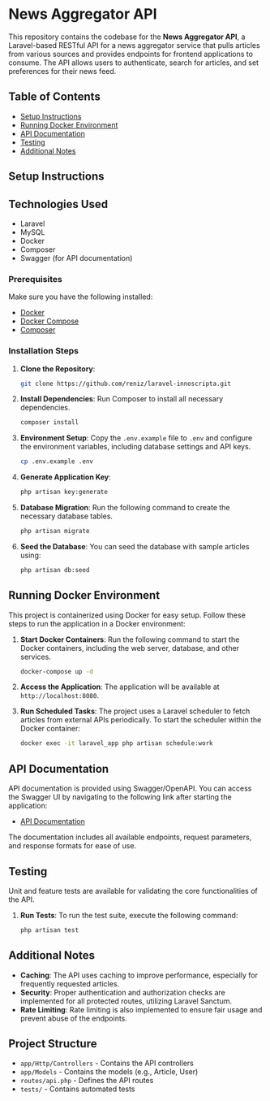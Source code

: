 # News Aggregator API

This repository contains the codebase for the **News Aggregator API**, a Laravel-based RESTful API for a news aggregator service that pulls articles from various sources and provides endpoints for frontend applications to consume. The API allows users to authenticate, search for articles, and set preferences for their news feed.

## Table of Contents
- [Setup Instructions](#setup-instructions)
- [Running Docker Environment](#running-docker-environment)
- [API Documentation](#api-documentation)
- [Testing](#testing)
- [Additional Notes](#additional-notes)

## Setup Instructions

## Technologies Used
- Laravel 
- MySQL 
- Docker
- Composer
- Swagger (for API documentation)

### Prerequisites
Make sure you have the following installed:
- [Docker](https://www.docker.com/get-started)
- [Docker Compose](https://docs.docker.com/compose/install/)
- [Composer](https://getcomposer.org/)

### Installation Steps
1. **Clone the Repository**:
   ```sh
   git clone https://github.com/reniz/laravel-innoscripta.git
   ```

2. **Install Dependencies**:
   Run Composer to install all necessary dependencies.
   ```sh
   composer install
   ```

3. **Environment Setup**:
   Copy the `.env.example` file to `.env` and configure the environment variables, including database settings and API keys.
   ```sh
   cp .env.example .env
   ```

4. **Generate Application Key**:
   ```sh
   php artisan key:generate
   ```

5. **Database Migration**:
   Run the following command to create the necessary database tables.
   ```sh
   php artisan migrate
   ```

6. **Seed the Database**:
   You can seed the database with sample articles using:
   ```sh
   php artisan db:seed
   ```

## Running Docker Environment

This project is containerized using Docker for easy setup. Follow these steps to run the application in a Docker environment:

1. **Start Docker Containers**:
   Run the following command to start the Docker containers, including the web server, database, and other services.
   ```sh
   docker-compose up -d
   ```

2. **Access the Application**:
   The application will be available at `http://localhost:8080`.

3. **Run Scheduled Tasks**:
   The project uses a Laravel scheduler to fetch articles from external APIs periodically. To start the scheduler within the Docker container:
   ```sh
   docker exec -it laravel_app php artisan schedule:work
   ```

## API Documentation

API documentation is provided using Swagger/OpenAPI. You can access the Swagger UI by navigating to the following link after starting the application:

- [API Documentation](http://localhost:8080/api/documentation)

The documentation includes all available endpoints, request parameters, and response formats for ease of use.

## Testing

Unit and feature tests are available for validating the core functionalities of the API.

1. **Run Tests**:
   To run the test suite, execute the following command:
   ```sh
   php artisan test
   ```

## Additional Notes

- **Caching**: The API uses caching to improve performance, especially for frequently requested articles.
- **Security**: Proper authentication and authorization checks are implemented for all protected routes, utilizing Laravel Sanctum.
- **Rate Limiting**: Rate limiting is also implemented to ensure fair usage and prevent abuse of the endpoints.

## Project Structure
- `app/Http/Controllers` - Contains the API controllers
- `app/Models` - Contains the models (e.g., Article, User)
- `routes/api.php` - Defines the API routes
- `tests/` - Contains automated tests




